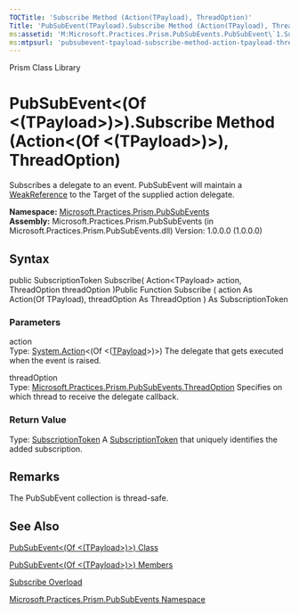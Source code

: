```yaml
---
TOCTitle: 'Subscribe Method (Action(TPayload), ThreadOption)'
Title: 'PubSubEvent(TPayload).Subscribe Method (Action(TPayload), ThreadOption) (Microsoft.Practices.Prism.PubSubEvents)'
ms:assetid: 'M:Microsoft.Practices.Prism.PubSubEvents.PubSubEvent\`1.Subscribe(System.Action{\`0},Microsoft.Practices.Prism.PubSubEvents.ThreadOption)'
ms:mtpsurl: 'pubsubevent-tpayload-subscribe-method-action-tpayload-threadoption-mspp-pubsubevents.md'
---
```


Prism Class Library

PubSubEvent&lt;(Of &lt;(TPayload&gt;)&gt;).Subscribe Method (Action&lt;(Of &lt;(TPayload&gt;)&gt;), ThreadOption)
=====================================================================================================================

Subscribes a delegate to an event. PubSubEvent will maintain a [WeakReference](http://msdn.microsoft.com/en-us/library/hbh8w2zd) to the Target of the supplied action delegate.

**Namespace:** [Microsoft.Practices.Prism.PubSubEvents](https://msdn.microsoft.com/library/microsoft.practices.prism.pubsubevents)
**Assembly:** Microsoft.Practices.Prism.PubSubEvents (in Microsoft.Practices.Prism.PubSubEvents.dll) Version: 1.0.0.0 (1.0.0.0)

## Syntax


public SubscriptionToken Subscribe( Action&lt;TPayload&gt; action, ThreadOption threadOption )Public Function Subscribe ( action As Action(Of TPayload), threadOption As ThreadOption ) As SubscriptionToken

### Parameters

action  
Type: [System.Action](http://msdn.microsoft.com/en-us/library/018hxwa8)&lt;(Of &lt;([TPayload](https://msdn.microsoft.com/library/microsoft.practices.prism.pubsubevents.pubsubevent%601)&gt;)&gt;)
The delegate that gets executed when the event is raised.

threadOption  
Type: [Microsoft.Practices.Prism.PubSubEvents.ThreadOption](https://msdn.microsoft.com/library/microsoft.practices.prism.pubsubevents.threadoption)
Specifies on which thread to receive the delegate callback.

### Return Value

Type: [SubscriptionToken](https://msdn.microsoft.com/library/microsoft.practices.prism.pubsubevents.subscriptiontoken)
A [SubscriptionToken](https://msdn.microsoft.com/library/microsoft.practices.prism.pubsubevents.subscriptiontoken) that uniquely identifies the added subscription.

Remarks
-------

 The PubSubEvent collection is thread-safe.

See Also
--------


[PubSubEvent&lt;(Of &lt;(TPayload&gt;)&gt;) Class](https://msdn.microsoft.com/library/microsoft.practices.prism.pubsubevents.pubsubevent%601)

[PubSubEvent&lt;(Of &lt;(TPayload&gt;)&gt;) Members](https://msdn.microsoft.com/allmembers.t:microsoft.practices.prism.pubsubevents.pubsubevent%601)

[Subscribe Overload](https://msdn.microsoft.com/overload:microsoft.practices.prism.pubsubevents.pubsubevent%601.subscribe)

[Microsoft.Practices.Prism.PubSubEvents Namespace](https://msdn.microsoft.com/library/microsoft.practices.prism.pubsubevents)
